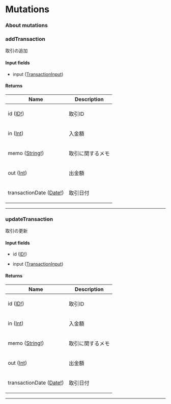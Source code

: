 # Mutations

### About mutations



### addTransaction

<p>取引の追加</p>

#### Input fields

- input ([TransactionInput](input_objects.md#transactioninput))
 

#### Returns

| Name | Description |
|------|-------------|
| id ([ID!](scalars.md#id)) | <p>取引ID</p> |
| in ([Int](scalars.md#int)) | <p>入金額</p> |
| memo ([String!](scalars.md#string)) | <p>取引に関するメモ</p> |
| out ([Int](scalars.md#int)) | <p>出金額</p> |
| transactionDate ([Date!](scalars.md#date)) | <p>取引日付</p> |

---

### updateTransaction

<p>取引の更新</p>

#### Input fields

- id ([ID!](scalars.md#id))

- input ([TransactionInput](input_objects.md#transactioninput))
 

#### Returns

| Name | Description |
|------|-------------|
| id ([ID!](scalars.md#id)) | <p>取引ID</p> |
| in ([Int](scalars.md#int)) | <p>入金額</p> |
| memo ([String!](scalars.md#string)) | <p>取引に関するメモ</p> |
| out ([Int](scalars.md#int)) | <p>出金額</p> |
| transactionDate ([Date!](scalars.md#date)) | <p>取引日付</p> |

---